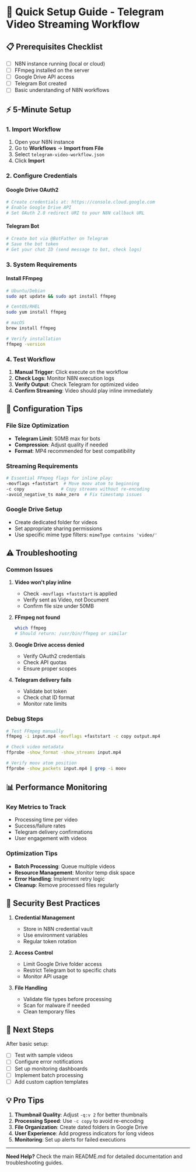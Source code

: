 # 🚀 Quick Setup Guide - Telegram Video Streaming Workflow

## 📋 Prerequisites Checklist

- [ ] N8N instance running (local or cloud)
- [ ] FFmpeg installed on the server
- [ ] Google Drive API access 
- [ ] Telegram Bot created
- [ ] Basic understanding of N8N workflows

## ⚡ 5-Minute Setup

### 1. Import Workflow
1. Open your N8N instance
2. Go to **Workflows** → **Import from File**
3. Select `telegram-video-workflow.json`
4. Click **Import**

### 2. Configure Credentials

#### Google Drive OAuth2
```bash
# Create credentials at: https://console.cloud.google.com
# Enable Google Drive API
# Set OAuth 2.0 redirect URI to your N8N callback URL
```

#### Telegram Bot
```bash
# Create bot via @BotFather on Telegram
# Save the bot token
# Get your chat ID (send message to bot, check logs)
```

### 3. System Requirements

#### Install FFmpeg
```bash
# Ubuntu/Debian
sudo apt update && sudo apt install ffmpeg

# CentOS/RHEL  
sudo yum install ffmpeg

# macOS
brew install ffmpeg

# Verify installation
ffmpeg -version
```

### 4. Test Workflow

1. **Manual Trigger**: Click execute on the workflow
2. **Check Logs**: Monitor N8N execution logs
3. **Verify Output**: Check Telegram for optimized video
4. **Confirm Streaming**: Video should play inline immediately

## 🔧 Configuration Tips

### File Size Optimization
- **Telegram Limit**: 50MB max for bots
- **Compression**: Adjust quality if needed
- **Format**: MP4 recommended for best compatibility

### Streaming Requirements
```bash
# Essential FFmpeg flags for inline play:
-movflags +faststart  # Move moov atom to beginning
-c copy              # Copy streams without re-encoding
-avoid_negative_ts make_zero  # Fix timestamp issues
```

### Google Drive Setup
- Create dedicated folder for videos
- Set appropriate sharing permissions
- Use specific mime type filters: `mimeType contains 'video/'`

## ⚠️ Troubleshooting

### Common Issues

1. **Video won't play inline**
   - Check `-movflags +faststart` is applied
   - Verify sent as Video, not Document
   - Confirm file size under 50MB

2. **FFmpeg not found**
   ```bash
   which ffmpeg
   # Should return: /usr/bin/ffmpeg or similar
   ```

3. **Google Drive access denied**
   - Verify OAuth2 credentials
   - Check API quotas
   - Ensure proper scopes

4. **Telegram delivery fails**
   - Validate bot token
   - Check chat ID format
   - Monitor rate limits

### Debug Steps
```bash
# Test FFmpeg manually
ffmpeg -i input.mp4 -movflags +faststart -c copy output.mp4

# Check video metadata
ffprobe -show_format -show_streams input.mp4

# Verify moov atom position
ffprobe -show_packets input.mp4 | grep -i moov
```

## 📊 Performance Monitoring

### Key Metrics to Track
- Processing time per video
- Success/failure rates  
- Telegram delivery confirmations
- User engagement with videos

### Optimization Tips
- **Batch Processing**: Queue multiple videos
- **Resource Management**: Monitor temp disk space
- **Error Handling**: Implement retry logic
- **Cleanup**: Remove processed files regularly

## 🔐 Security Best Practices

1. **Credential Management**
   - Store in N8N credential vault
   - Use environment variables
   - Regular token rotation

2. **Access Control**
   - Limit Google Drive folder access
   - Restrict Telegram bot to specific chats
   - Monitor API usage

3. **File Handling**
   - Validate file types before processing
   - Scan for malware if needed
   - Clean temporary files

## 🎯 Next Steps

After basic setup:
- [ ] Test with sample videos
- [ ] Configure error notifications
- [ ] Set up monitoring dashboards
- [ ] Implement batch processing
- [ ] Add custom caption templates

## 💡 Pro Tips

1. **Thumbnail Quality**: Adjust `-q:v 2` for better thumbnails
2. **Processing Speed**: Use `-c copy` to avoid re-encoding
3. **File Organization**: Create dated folders in Google Drive
4. **User Experience**: Add progress indicators for long videos
5. **Monitoring**: Set up alerts for failed executions

---

**Need Help?** Check the main README.md for detailed documentation and troubleshooting guides.